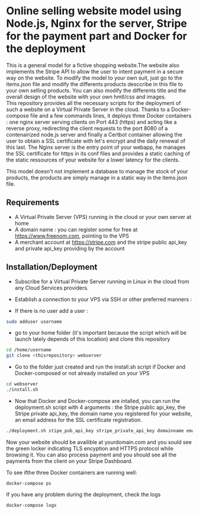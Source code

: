 # Online selling website model using Node.js, Nginx for the server, Stripe for the payment part and Docker for the deployment

This is a general model for a fictive shopping website.The website also implements the Stripe API to allow the user to intent payment in a secure way on the website. 
To modify the model to your own suit, just go to the items.json file and modify the differents products desccribe in this file to your own selling products. You can also modify the differents title and the overall design of the website with your own hmtl/css and images.  
This repository provides all the necessary scripts for the deployment of such a website on a Virtual Private Server in the cloud.
Thanks to a Docker-compose file and a few commands lines, it deploys three Docker containers : one nginx server serving clients on Port 443 (https) and acting like a reverse proxy, redirecting the client requests to the port 8080 of a contenairized node.js server and finally a Certbot container allowing the user to obtain a SSL certificate with let's encrypt and the daily renewal of this last. 
The Nginx server is the entry point of your webapp, he manages the SSL certificate for https in its conf files and provides a static caching of the static ressources of your website for a lower latency for the clients. 

This model doesn't not implement a database to manage the stock of your products, the products are simply manage in a static way in the items.json file. 

## Requirements

* A Virtual Private Server (VPS) running in the cloud or your own server at home
* A domain name : you can register some for free at https://www.freenom.com, pointing to the VPS
* A merchant account at https://stripe.com and the stripe public api_key and private api_key providing by the account

## Installation/Deployment

* Subscribe for a Virtual Private Server running in Linux in the cloud from any Cloud Services providers. 
* Establish a connection to your VPS via SSH or other preferred manners :

* If there is no user add a user :
```bash
sudo adduser username
```
* go to your home folder (it's important because the script which will be launch lately depends of this location) and clone this repository 

```bash
cd /home/username
git clone <thisrepository> webserver
```
* Go to the folder just created and run the install.sh script if Docker and Docker-composed or not already installed on your VPS

```bash
cd webserver
./install.sh
```
* Now that Docker and Docker-compose are intalled, you can run the deployment.sh script with 4 arguments : the Stripe public api_key, the Stripe private api_key, the domain name you registered for your website, an email address for the SSL certificate registration.

```bash
./deployment.sh stipe_pub_api_key stripe_private_api_key domainname email
```
Now your website should be availible at yourdomain.com and you sould see the green locker indicating TLS encyption and HTTPS protocol while browsing it.
You can also process payment and you should see all the payments from the client on your Stripe Dashboard.

To see ifthe three Docker containers are running well: 
```
docker-compose ps
```
If you have any problem during the deployment, check the logs
```
docker-compose logs
```


